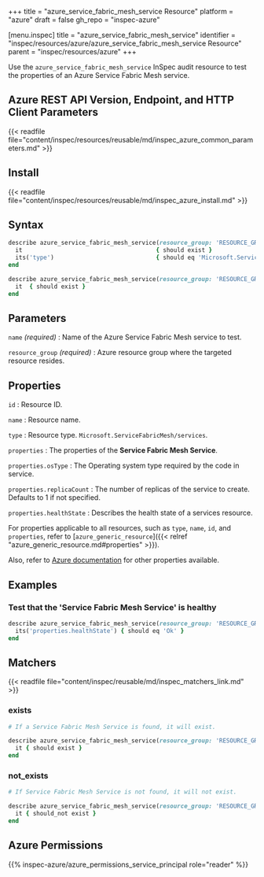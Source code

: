 +++
title = "azure_service_fabric_mesh_service Resource"
platform = "azure"
draft = false
gh_repo = "inspec-azure"

[menu.inspec]
title = "azure_service_fabric_mesh_service"
identifier = "inspec/resources/azure/azure_service_fabric_mesh_service Resource"
parent = "inspec/resources/azure"
+++

Use the `azure_service_fabric_mesh_service` InSpec audit resource to test the properties of an Azure Service Fabric Mesh service.

## Azure REST API Version, Endpoint, and HTTP Client Parameters

{{< readfile file="content/inspec/resources/reusable/md/inspec_azure_common_parameters.md" >}}

## Install

{{< readfile file="content/inspec/resources/reusable/md/inspec_azure_install.md" >}}

## Syntax

```ruby
describe azure_service_fabric_mesh_service(resource_group: 'RESOURCE_GROUP', name: 'SERVICE_FABRIC_MESH_SERVICE_NAME') do
  it                                      { should exist }
  its('type')                             { should eq 'Microsoft.ServiceFabricMesh/applications' }
end
```

```ruby
describe azure_service_fabric_mesh_service(resource_group: 'RESOURCE_GROUP', name: 'SERVICE_FABRIC_MESH_SERVICE_NAME') do
  it  { should exist }
end
```

## Parameters

`name` _(required)_
: Name of the Azure Service Fabric Mesh service to test.

`resource_group` _(required)_
: Azure resource group where the targeted resource resides.

## Properties

`id`
: Resource ID.

`name`
: Resource name.

`type`
: Resource type. `Microsoft.ServiceFabricMesh/services`.

`properties`
: The properties of the **Service Fabric Mesh Service**.

`properties.osType`
: The Operating system type required by the code in service.

`properties.replicaCount`
: The number of replicas of the service to create. Defaults to 1 if not specified.

`properties.healthState`
: Describes the health state of a services resource.

For properties applicable to all resources, such as `type`, `name`, `id`, and `properties`, refer to [`azure_generic_resource`]({{< relref "azure_generic_resource.md#properties" >}}).

Also, refer to [Azure documentation](https://docs.microsoft.com/en-us/rest/api/servicefabric/sfmeshrp-api-service_get) for other properties available.

## Examples

### Test that the 'Service Fabric Mesh Service' is healthy

```ruby
describe azure_service_fabric_mesh_service(resource_group: 'RESOURCE_GROUP', name: 'SERVICE_FABRIC_MESH_SERVICE_NAME') do
  its('properties.healthState') { should eq 'Ok' }
end
```

## Matchers

{{< readfile file="content/inspec/reusable/md/inspec_matchers_link.md" >}}

### exists

```ruby
# If a Service Fabric Mesh Service is found, it will exist.

describe azure_service_fabric_mesh_service(resource_group: 'RESOURCE_GROUP', name: 'SERVICE_FABRIC_MESH_SERVICE_NAME') do
  it { should exist }
end
```

### not_exists

```ruby
# If Service Fabric Mesh Service is not found, it will not exist.

describe azure_service_fabric_mesh_service(resource_group: 'RESOURCE_GROUP', name: 'SERVICE_FABRIC_MESH_SERVICE_NAME') do
  it { should_not exist }
end
```

## Azure Permissions

{{% inspec-azure/azure_permissions_service_principal role="reader" %}}
